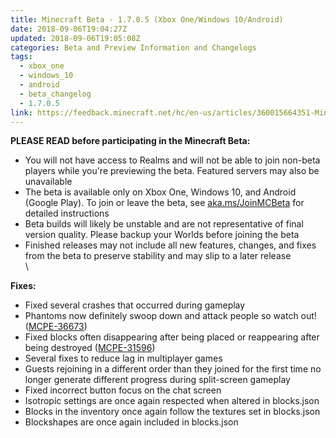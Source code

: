 ```yaml
---
title: Minecraft Beta - 1.7.0.5 (Xbox One/Windows 10/Android)
date: 2018-09-06T19:04:27Z
updated: 2018-09-06T19:05:08Z
categories: Beta and Preview Information and Changelogs
tags:
  - xbox_one
  - windows_10
  - android
  - beta_changelog
  - 1.7.0.5
link: https://feedback.minecraft.net/hc/en-us/articles/360015664351-Minecraft-Beta-1-7-0-5-Xbox-One-Windows-10-Android-
---
```


**PLEASE READ before participating in the Minecraft Beta:**

-   You will not have access to Realms and will not be able to join non-beta players while you\'re previewing the beta. Featured servers may also be unavailable
-   The beta is available only on Xbox One, Windows 10, and Android (Google Play). To join or leave the beta, see [aka.ms/JoinMCBeta](http://aka.ms/JoinMCBeta) for detailed instructions
-   Beta builds will likely be unstable and are not representative of final version quality. Please backup your Worlds before joining the beta
-   Finished releases may not include all new features, changes, and fixes from the beta to preserve stability and may slip to a later release\
    \

**Fixes:**

-   Fixed several crashes that occurred during gameplay
-   Phantoms now definitely swoop down and attack people so watch out! ([MCPE-36673](https://bugs.mojang.com/browse/MCPE-36673))
-   Fixed blocks often disappearing after being placed or reappearing after being destroyed ([MCPE-31596](https://bugs.mojang.com/browse/MCPE-31596))
-   Several fixes to reduce lag in multiplayer games
-   Guests rejoining in a different order than they joined for the first time no longer generate different progress during split-screen gameplay
-   Fixed incorrect button focus on the chat screen
-   Isotropic settings are once again respected when altered in blocks.json
-   Blocks in the inventory once again follow the textures set in blocks.json
-   Blockshapes are once again included in blocks.json
